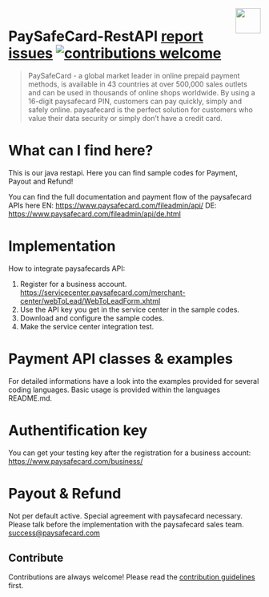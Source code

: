 <img src="https://upload.wikimedia.org/wikipedia/commons/9/9b/Paysafecard_logo.svg" height="50px" align="right" />

# PaySafeCard-RestAPI [report issues](https://img.shields.io/badge/Help!-Report%20Issues-red.svg) [![contributions welcome](https://img.shields.io/badge/contributions-welcome-brightgreen.svg?style=flat)](https://github.com/dwyl/esta/issues)

> PaySafeCard - a global market leader in online prepaid payment methods, is available in 43 countries at over 500,000 sales outlets and can be used in thousands of online shops worldwide. By using a 16-digit paysafecard PIN, customers can pay quickly, simply and safely online. paysafecard is the perfect solution for customers who value their data security or simply don’t have a credit card.

# What can I find here?
This is our java restapi. Here you can find sample codes for Payment, Payout and Refund!

You can find the full documentation and payment flow of the paysafecard APIs here
EN: https://www.paysafecard.com/fileadmin/api/
DE: https://www.paysafecard.com/fileadmin/api/de.html

# Implementation
How to integrate paysafecards API:
1. Register for a business account. https://servicecenter.paysafecard.com/merchant-center/webToLead/WebToLeadForm.xhtml
2. Use the API key you get in the service center in the sample codes. 
3. Download and configure the sample codes.
4. Make the service center integration test.

# Payment API classes & examples
For detailed informations have a look into the examples provided for several coding languages. 
Basic usage is provided within the languages README.md.

# Authentification key
You can get your testing key after the registration for a business account:
https://www.paysafecard.com/business/

# Payout & Refund
Not per default active. Special agreement with paysafecard necessary. 
Please talk before the implementation with the paysafecard sales team. success@paysafecard.com

## Contribute

Contributions are always welcome!
Please read the [contribution guidelines](../../graphs/contributors) first.
